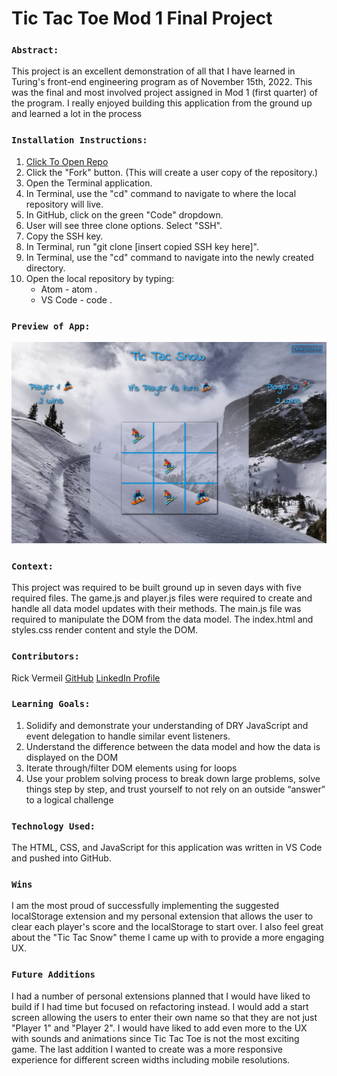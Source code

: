 # Tic Tac Toe Mod 1 Final Project

### `Abstract:`
This project is an excellent demonstration of all that I have learned in Turing's front-end engineering program as of November 15th, 2022. This was the final and most involved project assigned in Mod 1 (first quarter) of the program. I really enjoyed building this application from the ground up and learned a lot in the process

### `Installation Instructions:`
1. [Click To Open Repo](https://github.com/RickV85/Tic_Tac_Toe_Mod_1_Final_Project)
2. Click the "Fork" button. (This will create a user copy of the repository.)
3. Open the Terminal application.
4. In Terminal, use the "cd" command to navigate to where the local repository will live.
5. In GitHub, click on the green "Code" dropdown.
6. User will see three clone options. Select "SSH".
7. Copy the SSH key.
8. In Terminal, run "git clone [insert copied SSH key here]".
9. In Terminal, use the "cd" command to navigate into the newly created directory.
10. Open the local repository by typing:
    * Atom - atom .
    * VS Code - code .

### `Preview of App:`
<img width="1234px" alt="Screenshot of App" src="./assets/TTS_app_screen_shot.png">

### `Context:`
This project was required to be built ground up in seven days with five required files. The game.js and player.js files were required to create and handle all data model updates with their methods. The main.js file was required to manipulate the DOM from the data model. The index.html and styles.css render content and style the DOM.

### `Contributors:`
Rick Vermeil
[GitHub](https://github.com/RickV85)
[LinkedIn Profile](https://www.linkedin.com/in/rick-vermeil-b93581159/)

### `Learning Goals:`
1. Solidify and demonstrate your understanding of DRY JavaScript and event delegation to handle similar event listeners.
2. Understand the difference between the data model and how the data is displayed on the DOM
3. Iterate through/filter DOM elements using for loops
4. Use your problem solving process to break down large problems, solve things step by step, and trust yourself to not rely on an outside “answer” to a logical challenge

### `Technology Used:`
The HTML, CSS, and JavaScript for this application was written in VS Code and pushed into GitHub. 

### `Wins`
I am the most proud of successfully implementing the suggested localStorage extension and my personal extension that allows the user to clear each player's score and the localStorage to start over. I also feel great about the "Tic Tac Snow" theme I came up with to provide a more engaging UX.

### `Future Additions`
I had a number of personal extensions planned that I would have liked to build if I had time but focused on refactoring instead. I would add a start screen allowing the users to enter their own name so that they are not just "Player 1" and "Player 2". I would have liked to add even more to the UX with sounds and animations since Tic Tac Toe is not the most exciting game. The last addition I wanted to create was a more responsive experience for different screen widths including mobile resolutions.